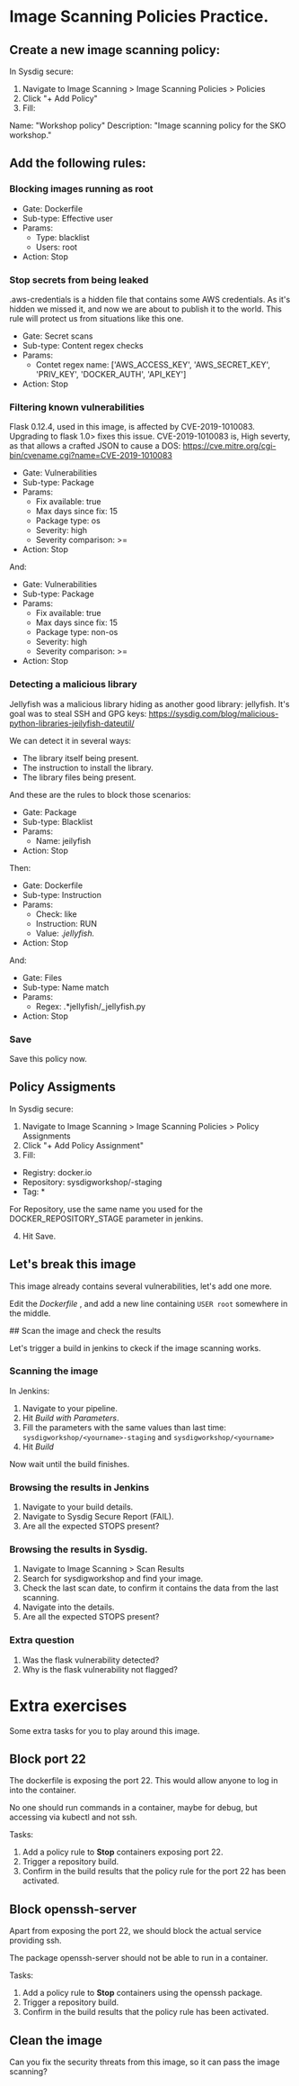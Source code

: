 # Image Scanning Policies Practice.

## Create a new image scanning policy:

In Sysdig secure:

1. Navigate to Image Scanning > Image Scanning Policies > Policies
2. Click "+ Add Policy"
3. Fill:

Name: "Workshop policy"
Description: "Image scanning policy for the SKO workshop."

## Add the following rules:

### Blocking images running as root

* Gate: Dockerfile
* Sub-type: Effective user
* Params:
  * Type: blacklist
  * Users: root
* Action: Stop


### Stop secrets from being leaked

.aws-credentials is a hidden file that contains some AWS credentials.
As it's hidden we missed it, and now we are about to publish it to the world.
This rule will protect us from situations like this one.

* Gate: Secret scans
* Sub-type: Content regex checks
* Params:
  * Contet regex name: ['AWS_ACCESS_KEY', 'AWS_SECRET_KEY', 'PRIV_KEY', 'DOCKER_AUTH', 'API_KEY']
* Action: Stop


### Filtering known vulnerabilities

Flask 0.12.4, used in this image, is affected by CVE-2019-1010083.
Upgrading to flask 1.0> fixes this issue.
CVE-2019-1010083 is, High severty, as that allows a crafted JSON to cause a DOS:
https://cve.mitre.org/cgi-bin/cvename.cgi?name=CVE-2019-1010083

* Gate: Vulnerabilities
* Sub-type: Package
* Params:
  * Fix available: true
  * Max days since fix: 15
  * Package type: os
  * Severity: high
  * Severity comparison: >=
* Action: Stop

And:

* Gate: Vulnerabilities
* Sub-type: Package
* Params:
  * Fix available: true
  * Max days since fix: 15
  * Package type: non-os
  * Severity: high
  * Severity comparison: >=
* Action: Stop


### Detecting a malicious library


JeIlyfish was a malicious library hiding as another good library: jellyfish.
It's goal was to steal SSH and GPG keys:
https://sysdig.com/blog/malicious-python-libraries-jeilyfish-dateutil/

We can detect it in several ways:

* The library itself being present.
* The instruction to install the library.
* The library files being present.

And these are the rules to block those scenarios:

* Gate: Package
* Sub-type: Blacklist
* Params:
  * Name: jeilyfish
* Action: Stop

Then:

* Gate: Dockerfile
* Sub-type: Instruction
* Params:
  * Check: like
  * Instruction: RUN
  * Value: .*jeIlyfish.*
* Action: Stop

And:

* Gate: Files
* Sub-type: Name match
* Params:
  * Regex: .*jeIlyfish\/_jellyfish\.py
* Action: Stop


### Save

Save this policy now.


## Policy Assigments


In Sysdig secure:

1. Navigate to Image Scanning > Image Scanning Policies > Policy Assignments
2. Click "+ Add Policy Assignment"
3. Fill:
  * Registry: docker.io
  * Repository: sysdigworkshop/<yourname>-staging
  * Tag: *

For Repository, use the same name you used for the DOCKER_REPOSITORY_STAGE
parameter in jenkins.

4. Hit Save.


## Let's break this image

This image already contains several vulnerabilities, let's add one more.

Edit the _Dockerfile_ , and add a new line containing `USER root` somewhere in the middle.


## Scan the image and check the results

Let's trigger a build in jenkins to ckeck if the image scanning works.


### Scanning the image

In Jenkins:

1. Navigate to your pipeline.
2. Hit _Build with Parameters_.
3. Fill the parameters with the same values than last time:
   `sysdigworkshop/<yourname>-staging`
   and
   `sysdigworkshop/<yourname>`
4. Hit _Build_

Now wait until the build finishes.


### Browsing the results in Jenkins

1. Navigate to your build details.
2. Navigate to Sysdig Secure Report (FAIL).
3. Are all the expected STOPS present?


### Browsing the results in Sysdig.

1. Navigate to Image Scanning > Scan Results
2. Search for sysdigworkshop and find your image.
3. Check the last scan date, to confirm it contains the data from the last scanning.
4. Navigate into the details.
5. Are all the expected STOPS present?


### Extra question

1. Was the flask vulnerability detected?
2. Why is the flask vulnerability not flagged?


# Extra exercises

Some extra tasks for you to play around this image.

## Block port 22

The dockerfile is exposing the port 22. This would allow anyone to log in into the container.

No one should run commands in a container, maybe for debug, but accessing via kubectl and not ssh.

Tasks:

1. Add a policy rule to **Stop** containers exposing port 22.
2. Trigger a repository build.
3. Confirm in the build results that the policy rule for the port 22 has been activated.


## Block openssh-server

Apart from exposing the port 22, we should block the actual service providing ssh.

The package openssh-server should not be able to run in a container.

Tasks:

1. Add a policy rule to **Stop** containers using the openssh package.
2. Trigger a repository build.
3. Confirm in the build results that the policy rule has been activated.


## Clean the image

Can you fix the security threats from this image, so it can pass the image scanning?

